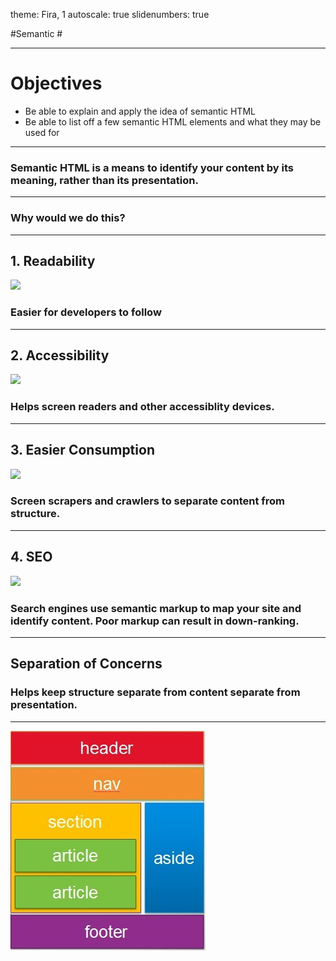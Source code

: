 theme: Fira, 1
autoscale: true
slidenumbers: true

#Semantic
#<HTML>

---

# Objectives

- Be able to explain and apply the idea of semantic HTML
- Be able to list off a few semantic HTML elements and what they may be used for

---

### Semantic HTML is a means to identify your content by its meaning, rather than its presentation.

---

### Why would we do this?

---

## 1. Readability
![](http://uxmastery.com/wp-content/uploads/2013/09/readability-tests.png)

### Easier for developers to follow

---

## 2. Accessibility
![](https://www.levelaccess.com/wp-content/uploads/2016/04/disability-symbols.jpg)

### Helps screen readers and other accessiblity devices.

---

## 3. Easier Consumption
![](https://previews.123rf.com/images/stokkete/stokkete1410/stokkete141000318/32525632-Shopping-cart-detail-close-up-with-store-shelf-on-background--Stock-Photo.jpg)

### Screen scrapers and crawlers to separate content from structure.

---

## 4. SEO
![](http://seowebdirectory.co.uk/wp-content/uploads/2016/12/seowebdirectorybackground-1024x726.jpg)

### Search engines use semantic markup to map your site and identify content. Poor markup can result in down-ranking.

---

## Separation of Concerns

### Helps keep structure separate from content separate from presentation.

---

![fit](img/5086.HTML5PageLayout_2.jpg)
